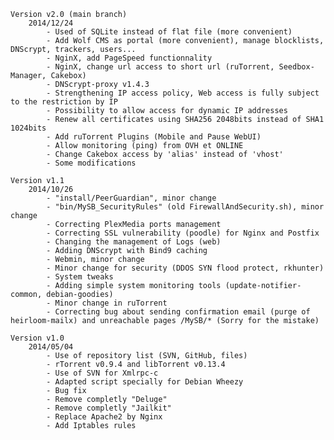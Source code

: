 	Version v2.0 (main branch)
		2014/12/24
			- Used of SQLite instead of flat file (more convenient)
			- Add Wolf CMS as portal (more convenient), manage blocklists, DNScrypt, trackers, users...
			- NginX, add PageSpeed functionnality
			- NginX, change url access to short url (ruTorrent, Seedbox-Manager, Cakebox)
			- DNScrypt-proxy v1.4.3
			- Strengthening IP access policy, Web access is fully subject to the restriction by IP 
			- Possibility to allow access for dynamic IP addresses
			- Renew all certificates using SHA256 2048bits instead of SHA1 1024bits
			- Add ruTorrent Plugins (Mobile and Pause WebUI)
			- Allow monitoring (ping) from OVH et ONLINE
			- Change Cakebox access by 'alias' instead of 'vhost'
			- Some modifications

	Version v1.1
		2014/10/26
			- "install/PeerGuardian", minor change
			- "bin/MySB_SecurityRules" (old FirewallAndSecurity.sh), minor change
			- Correcting PlexMedia ports management
			- Correcting SSL vulnerability (poodle) for Nginx and Postfix
			- Changing the management of Logs (web)
			- Adding DNScrypt with Bind9 caching
			- Webmin, minor change
			- Minor change for security (DDOS SYN flood protect, rkhunter)
			- System tweaks
			- Adding simple system monitoring tools (update-notifier-common, debian-goodies)
			- Minor change in ruTorrent
			- Correcting bug about sending confirmation email (purge of heirloom-mailx) and unreachable pages /MySB/* (Sorry for the mistake)

	Version v1.0
		2014/05/04
			- Use of repository list (SVN, GitHub, files)
			- rTorrent v0.9.4 and libTorrent v0.13.4
			- Use of SVN for Xmlrpc-c
			- Adapted script specially for Debian Wheezy
			- Bug fix
			- Remove completly "Deluge"
			- Remove completly "Jailkit"
			- Replace Apache2 by Nginx
			- Add Iptables rules